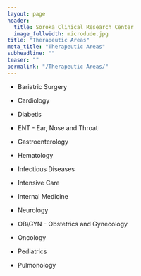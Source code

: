 ```yaml
---
layout: page
header:
  title: Soroka Clinical Research Center
  image_fullwidth: microdude.jpg
title: "Therapeutic Areas"
meta_title: "Therapeutic Areas"
subheadline: ""
teaser: ""
permalink: "/Therapeutic Areas/"
---
```

* Bariatric Surgery

* Cardiology

* Diabetis

* ENT - Ear, Nose and Throat

* Gastroenterology 

* Hematology

* Infectious Diseases

* Intensive Care

* Internal Medicine

* Neurology

* OB\GYN - Obstetrics and Gynecology

* Oncology

* Pediatrics

* Pulmonology
